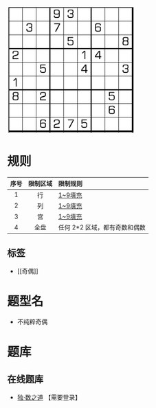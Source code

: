 ![](../../../../../images/sudoku/不纯粹奇偶.png)

# 规则

| 序号  | 限制区域 | 限制规则              | 
|:---:|:----:|:------------------|
|  1  |  行   | [1~9填充]           |     
|  2  |  列   | [1~9填充]           |     
|  3  |  宫   | [1~9填充]           |     
|  4  |  全盘  | 任何 2*2 区域，都有奇数和偶数 |

## 标签

- [[奇偶]]

# 题型名

- 不纯粹奇偶

# 题库

## 在线题库

- [独·数之道](http://www.sudokufans.org.cn/lx/game.index.php?type=noe2) 【需要登录】

[1~9填充]: ../../../../../rules.md#1to9填充